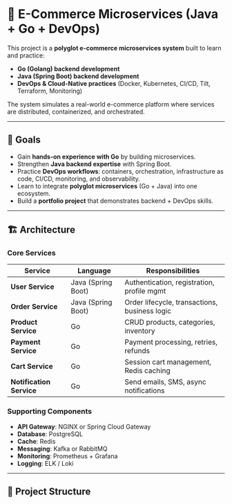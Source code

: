 # 🛒 E-Commerce Microservices (Java + Go + DevOps)

This project is a **polyglot e-commerce microservices system** built to learn and practice:
- **Go (Golang) backend development**
- **Java (Spring Boot) backend development**
- **DevOps & Cloud-Native practices** (Docker, Kubernetes, CI/CD, Tilt, Terraform, Monitoring)

The system simulates a real-world e-commerce platform where services are distributed, containerized, and orchestrated.

---

## 🎯 Goals

- Gain **hands-on experience with Go** by building microservices.
- Strengthen **Java backend expertise** with Spring Boot.
- Practice **DevOps workflows**: containers, orchestration, infrastructure as code, CI/CD, monitoring, and observability.
- Learn to integrate **polyglot microservices** (Go + Java) into one ecosystem.
- Build a **portfolio project** that demonstrates backend + DevOps skills.

---

## 🏗️ Architecture

### Core Services
| Service              | Language | Responsibilities |
|----------------------|----------|------------------|
| **User Service**     | Java (Spring Boot) | Authentication, registration, profile mgmt |
| **Order Service**    | Java (Spring Boot) | Order lifecycle, transactions, business logic |
| **Product Service**  | Go       | CRUD products, categories, inventory |
| **Payment Service**  | Go       | Payment processing, retries, refunds |
| **Cart Service**     | Go       | Session cart management, Redis caching |
| **Notification Service** | Go   | Send emails, SMS, async notifications |

### Supporting Components
- **API Gateway**: NGINX or Spring Cloud Gateway
- **Database**: PostgreSQL
- **Cache**: Redis
- **Messaging**: Kafka or RabbitMQ
- **Monitoring**: Prometheus + Grafana
- **Logging**: ELK / Loki

---

## 📂 Project Structure

